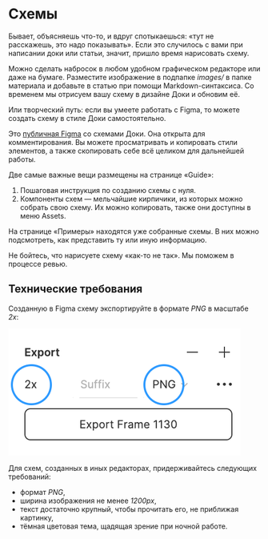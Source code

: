 # Схемы

Бывает, объясняешь что-то, и вдруг спотыкаешься: «тут не расскажешь, это надо показывать». Если это случилось с вами при написании доки или статьи, значит, пришло время нарисовать схему.

Можно сделать набросок в любом удобном графическом редакторе или даже на бумаге. Разместите изображение в подпапке _images/_ в папке материала и добавьте в статью при помощи Markdown-синтаксиса. Со временем мы отрисуем вашу схему в дизайне Доки и обновим её.

Или творческий путь: если вы умеете работать с Figma, то можете создать схему в стиле Доки самостоятельно.

Это [публичная Figma](https://www.figma.com/file/QkdJkiqJDWpQFCfY2AU6Pp/%D0%9F%D1%83%D0%B1%D0%BB%D0%B8%D1%87%D0%BD%D0%B0%D1%8F-%D0%94%D0%BE%D0%BA%D0%B0%3A-%D0%A1%D1%85%D0%B5%D0%BC%D1%8B?node-id=0%3A1&t=jnGKTOqGRk6Bbelm-1) со схемами Доки. Она открыта для комментирования. Вы можете просматривать и копировать стили элементов, а также скопировать себе всё целиком для дальнейшей работы.

Две самые важные вещи размещены на странице «Guide»:

1. Пошаговая инструкция по созданию схемы с нуля.
1. Компоненты схем — мельчайшие кирпичики, из которых можно собрать свою схему. Их можно копировать, также они доступны в меню Assets.

На странице «Примеры» находятся уже собранные схемы. В них можно подсмотреть, как представить ту или иную информацию.

Не бойтесь, что нарисуете схему «как-то не так». Мы поможем в процессе ревью.

## Технические требования

Созданную в Figma схему экспортируйте в формате _PNG_ в масштабе _2х_:

![Параметры экспорта схемы](./images/scheme-settings.png)

Для схем, созданных в иных редакторах, придерживайтесь следующих требований:

* формат _PNG_,
* ширина изображения не менее _1200px_,
* текст достаточно крупный, чтобы прочитать его, не приближая картинку,
* тёмная цветовая тема, щадящая зрение при ночной работе.
